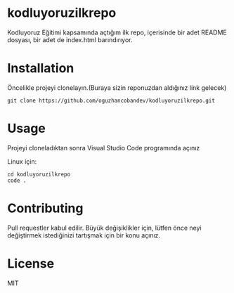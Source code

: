 # kodluyoruzilkrepo
Kodluyoruz Eğitimi kapsamında açtığım ilk repo, içerisinde bir adet README dosyası, bir adet de index.html barındırıyor.




# Installation
Öncelikle projeyi clonelayın.(Buraya sizin reponuzdan aldığınız link gelecek)


``` git clone https://github.com/oguzhancobandev/kodluyoruzilkrepo.git ```

# Usage
Projeyi cloneladıktan sonra Visual Studio Code programında açınız

Linux için:
```
cd kodluyoruzilkrepo
code .
```

# Contributing

Pull requestler kabul edilir. Büyük değişiklikler için, lütfen önce neyi değiştirmek istediğinizi tartışmak için bir konu açınız.

# License
MIT


